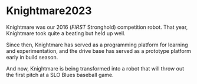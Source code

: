 # Knightmare2023
Knightmare was our 2016 (_FIRST_ Stronghold) competition robot.
That year, Knightmare took quite a beating but held up well.

Since then, Knightmare has served as a programming platform for learning and experimentation, and the drive base has served as a prototype platform early in build season.

And now, Knightmare is being transformed into a robot that will throw out the first pitch at a SLO Blues baseball game.
